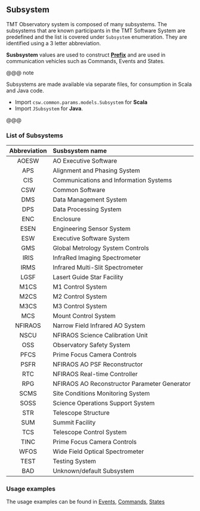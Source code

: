 ## Subsystem

TMT Observatory system is composed of many subsystems. The subsystems that are known participants in the TMT Software System are predefined and the list is covered under `Subsystem` enumeration. They are identified using a 3 letter abbreviation. 

**Susbsystem** values are used to construct **[Prefix](commands.html#Prefix)** and are used in communication vehicles such as Commands, Events and States.

@@@ note

Subsystems are made available via separate files, for consumption in Scala and Java code.

 * Import `csw.common.params.models.Subsystem` for **Scala**
 * Import `JSubsystem` for **Java**.

@@@

### List of Subsystems
 
| Abbreviation    | Susbsystem name             |
| :-------------: |:----------------------------| 
|  AOESW          | AO Executive Software |
|  APS            | Alignment and Phasing System |
|  CIS            | Communications and Information Systems |
|  CSW            | Common Software |
|  DMS            | Data Management System |
|  DPS            | Data Processing System |
|  ENC            | Enclosure |
|  ESEN           | Engineering Sensor System |
|  ESW            | Executive Software System |
|  GMS            | Global Metrology System Controls |
|  IRIS           | InfraRed Imaging Spectrometer |
|  IRMS           | Infrared Multi-Slit Spectrometer |
|  LGSF           | Lasert Guide Star Facility |
|  M1CS           | M1 Control System |
|  M2CS           | M2 Control System |
|  M3CS           | M3 Control System |
|  MCS            | Mount Control System |
|  NFIRAOS        | Narrow Field Infrared AO System |
|  NSCU           | NFIRAOS Science Calibration Unit |
|  OSS            | Observatory Safety System |
|  PFCS           | Prime Focus Camera Controls |
|  PSFR           | NFIRAOS AO PSF Reconstructor |
|  RTC            | NFIRAOS Real-time Controller |
|  RPG            | NFIRAOS AO Reconstructor Parameter Generator |
|  SCMS           | Site Conditions Monitoring System |
|  SOSS           | Science Operations Support System |
|  STR            | Telescope Structure |
|  SUM            | Summit Facility |
|  TCS            | Telescope Control System |
|  TINC           | Prime Focus Camera Controls |
|  WFOS           | Wide Field Optical Spectrometer |
|  TEST           | Testing System |
|  BAD            | Unknown/default Subsystem |

### Usage examples
The usage examples can be found in [Events](events.html), [Commands](commands.html), [States](states.html)